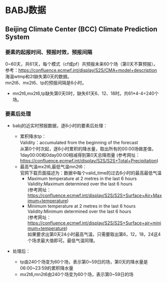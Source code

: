 # BABJ数据
## Beijing Climate Center (BCC) Climate Prediction System
### 要素的起报时间、预报时效，预报间隔


0~60天，共61天，每个模式（cf或pf）共预报未来60个场（第0天不算预报）。   
参考：https://confluence.ecmwf.int/display/S2S/CMA+model+description   
海温wtmp和2t缺失第0天的数据。      
mn2t6、mx2t6、tp的预报间隔是6小时。   
* mn2t6,mx2t6,tp缺失第0天0时，缺失61天6、12、18时。共61*4-4=240个场。


### 要素后处理
- babj的近实时预报数据，逐6小时的要素后处理：
     * 累积降水tp：    
        Validity：accumulated from the beginning of the forecast   
        从第0个时次起，逐6小时累积的降水量，取出所有的00:00场做差值，1day00:00和0day00:00相减得到第0天总降雨量
        (参考网址：https://confluence.ecmwf.int/display/S2S/S2S+Total+Precipitation)
     * 最高气温mx2t6,最低气温mn2t6：  
     官网下载页面描述为：数据中每个valid_time的过去6小时的最高最低气温
        + Maximum temperature at 2 metres in the last 6 hours    
        Validity:Maximum determined over the last 6 hours  
        (参考网址：https://confluence.ecmwf.int/display/S2S/S2S+Surface+Air+Maximum+temperature)
        + Minimum temperature at 2 metres in the last 6 hours    
        Validity:Minimum determined over the last 6 hours  
        (参考网址：https://confluence.ecmwf.int/display/S2S/S2S+Surface+air+minimum+temperature)   
     如果要求出第0天24小时最高气温，只需要取出第6，12，18，24这4个场求最大值即可。最低气温同理。  

- 处理后：
    + tp由240个场变为60个场，表示第0~59日的场，第0天的降水量是06:00~23:59的累积降水量
    + mx2t6,mn2t6由240个场变为60个场，表示第0~59日的场
